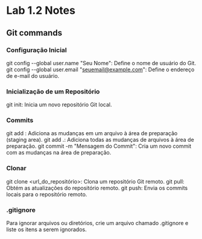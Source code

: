 # Lab 1.2 Notes

## Git commands

### Configuração Inicial

git config --global user.name "Seu Nome": Define o nome de usuário do Git.
git config --global user.email "seuemail@example.com": Define o endereço de e-mail do usuário.

### Inicialização de um Repositório


git init: Inicia um novo repositório Git local.

### Commits

git add <arquivo>: Adiciona as mudanças em um arquivo à área de preparação (staging area).
git add .: Adiciona todas as mudanças de arquivos à área de preparação.
git commit -m "Mensagem do Commit": Cria um novo commit com as mudanças na área de preparação.

### Clonar

git clone <url_do_repositório>: Clona um repositório Git remoto.
git pull: Obtém as atualizações do repositório remoto.
git push: Envia os commits locais para o repositório remoto.


### .gitignore

Para ignorar arquivos ou diretórios, crie um arquivo chamado .gitignore e liste os itens a serem ignorados.

